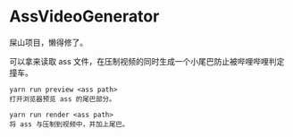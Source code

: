 # AssVideoGenerator

屎山项目，懒得修了。

可以拿来读取 ass 文件，在压制视频的同时生成一个小尾巴防止被哔哩哔哩判定撞车。

```
yarn run preview <ass path>
打开浏览器预览 ass 的尾巴部分。

yarn run render <ass path>
将 ass 与压制到视频中，并加上尾巴。
```